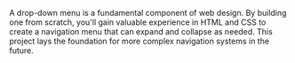 A drop-down menu is a fundamental component of web design. By building one from scratch, you'll gain valuable experience in HTML and CSS to create a navigation menu that can expand and collapse as needed. This project lays the foundation for more complex navigation systems in the future.
